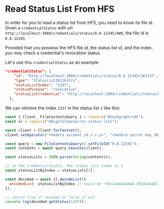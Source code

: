 # Read Status List From HFS

In order for you to read a status list from HFS, you need to know its file id.
Given a `credentialStatus` with url `http://localhost:3004/credentials/status/0.0.12345/0#0`, the file id is `0.0.12345`.

Provided that you possess the HFS file id, the status list id, and the index, you may check a credential's revocation status.

Let's use this `credentialStatus` as an example:

```json
"credentialStatus": {
    "id": "http://localhost:3004/credentials/status/0.0.12345/2#1337",
    "type": "StatusList2021Entry",
    "statusListIndex": "1337",
    "statusPurpose": "revocation",
    "statusListCredential": "http://localhost:3004/credentials/status/0.0.12345/2"
  },
```

We can retrieve the index `1337` in the status list `2` like this:

```js
const { Client, FileContentsQuery } = require("@hashgraph/sdk");
const sl = require("@digitalbazaar/vc-status-list");

const client = Client.forTestnet();
client.setOperator("<hedera account id x.z.y>", "<hedera secret key 302... comes here>");

const query = new FileContentsQuery().setFileId("0.0.12345");
const contents = await query.execute(client);

const statusLists = JSON.parse(String(contents));

// in the credentialStatus, the status list index is 2
const statusListByIndex = statusLists[2];

const decoded = await sl.decodeList({
  encodedList: statusListByIndex // could be "H4sIAAAAAAAAA-3BIQEAAAACIKc73RcmoAEAAAAAAAAAAAAAAPgbjSrD2NQwAAA"
});

// return true if revoked or false if not
console.log(decoded.getStatus(1337));
```